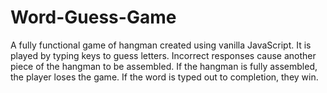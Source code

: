 # Word-Guess-Game
 A fully functional game of hangman created using vanilla JavaScript. It is played by typing keys to guess letters. Incorrect responses cause another piece of the hangman to be assembled. If the hangman is fully assembled, the player loses the game. If the word is typed out to completion, they win.
